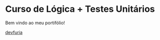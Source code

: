 # Curso de Lógica + Testes Unitários

Bem vindo ao meu portifólio!

[devfuria](http://www.defuria.com.br)



